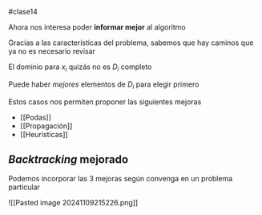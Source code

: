 #clase14 

Ahora nos interesa poder **informar mejor** al algoritmo

Gracias a las características del problema, sabemos que hay caminos que ya no es necesario revisar

El dominio para $x_i$ quizás no es $D_i$ completo

Puede haber *mejores* elementos de $D_i$ para elegir primero

Estos casos nos permiten proponer las siguientes mejoras

- [[Podas]]
- [[Propagación]]
- [[Heurísticas]]

## *Backtracking* mejorado

Podemos incorporar las 3 mejoras según convenga en un problema particular

![[Pasted image 20241109215226.png]]
